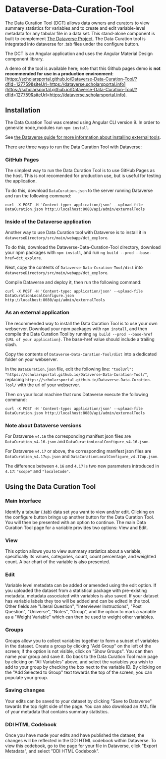 # Dataverse-Data-Curation-Tool

The Data Curation Tool (DCT) allows data owners and curators to view summary statistics for variables and to create and edit variable-level metadata for any tabular file in a data set. This stand-alone component is built to complement [The Dataverse Project](http://dataverse.org/). The Data Curation tool is integrated into dataverse for .tab files under the configure button.

The DCT is an Angular application and uses the Angular Material Design component library.

A demo of the tool is available here; note that this Github pages demo is **not recommended for use in a production environment**: [https://scholarsportal.github.io/Dataverse-Data-Curation-Tool/?dfId=127759&siteUrl=https://dataverse.scholarsportal.info](https://scholarsportal.github.io/Dataverse-Data-Curation-Tool/?dfId=127759&siteUrl=https://dataverse.scholarsportal.info).

## Installation

The Data Curation Tool was created using Angular CLI version 9.
In order to generate node_modules run `npm install`.

See [the Dataverse guide for more information about installing external tools](http://guides.dataverse.org/en/latest/installation/external-tools.html).

There are three ways to run the Data Curation Tool with Dataverse:

### GitHub Pages

The simplest way to run the Data Curation Tool is to use GitHub Pages as the host. This is not recomended for production use, but is useful for testing the application.

To do this, download `DataCuration.json` to the server running Dataverse and run the following command:

`curl -X POST -H 'Content-type: application/json' --upload-file DataCuration.json http://localhost:8080/api/admin/externalTools`

### Inside of the Dataverse application

Another way to use Data Curation tool with Dataverse is to install it in `dataverseDirectory/src/main/webapp/dct_explore`.

To do this, download the Dataverse-Data-Curation-Tool directory, download your npm packages with `npm install`, and run `ng build --prod --base-href=dct_explore`.

Next, copy the contents of `Dataverse-Data-Curation-Tool/dist` into `dataverseDirectory/src/main/webapp/dct_explore`.

Compile Dataverse and deploy it, then run the following command:

`curl -X POST -H 'Content-type: application/json' --upload-file DataCurationLocalConfigure.json http://localhost:8080/api/admin/externalTools`

### As an external application

The recommended way to install the Data Curation Tool is to use your own webserver. Download your npm packages with `npm install`, and then compile the Data Curation Tool by running `ng build --prod --base-href {URL of your application}`. The base-href value should include a trailing slash.

Copy the contents of `Dataverse-Data-Curation-Tool/dist` into a dedicated folder on your webserver.

In the `DataCuration.json` file, edit the following line: `"toolUrl": "https://scholarsportal.github.io/Dataverse-Data-Curation-Tool/"`, replacing `https://scholarsportal.github.io/Dataverse-Data-Curation-Tool/` with the url of your webserver.

Then on your local machine that runs Dataverse execute the following command:

`curl -X POST -H 'Content-type: application/json' --upload-file DataCuration.json http://localhost:8080/api/admin/externalTools`

### Note about Dataverse versions

For Dataverse `v4.16` the corresponding manifest json files are `DataCuration_v4.16.json` and `DataCurationLocalConfigure_v4.16.json`.

For Dataverse `v4.17` or above, the corresponding manifest json files are `DataCuration_v4.17up.json` and `DataCurationLocalConfigure_v4.17up.json`.

The difference between `4.16` and `4.17` is two new parameters introduced in `4.17`: `"scope"` and `"localeCode"`.

## Using the Data Curation Tool

### Main Interface

Identify a tabular (.tab) data set you want to view and/or edit. Clicking on the configure button brings up another button for the Data Curation Tool. You will then be presented with an option to continue. The main Data Curation Tool page for a variable provides two options: View and Edit.

### View

This option allows you to view summary statistics about a variable, specifically its values, categories, count, count percentage, and weighted count. A bar chart of the variable is also presented.

### Edit

Variable level metadata can be added or amended using the edit option. If you uploaded the dataset from a statistical package with pre-existing metadata, metadata associated with variables is also saved. If your dataset has variable labels they too will be added and can be edited in the tool. Other fields are "Literal Question", "Interviewer Instructions", "Post Question", "Universe", "Notes", "Group", and the option to mark a variable as a "Weight Variable" which can then be used to weight other variables.

### Groups

Groups allow you to collect variables together to form a subset of variables in the dataset. Create a group by clicking "Add Group" on the left of the screen; if the option is not visible, click on "Show Groups". You can then name your group and save it. Go back to the Data Curation Tool main page by clicking on "All Variables" above, and select the variables you wish to add to your group by checking the box next to the variable ID. By clicking on the "Add Selected to Group" text towards the top of the screen, you can populate your group.

### Saving changes

Your edits can be saved to your dataset by clicking "Save to Dataverse" towards the top right side of the page. You can also download an XML file of your metadata that contains summary statistics.

### DDI HTML Codebook

Once you have made your edits and have published the dataset, the changes will be reflected in the DDI HTML codebook within Dataverse. To view this codebook, go to the page for your file in Dataverse, click "Export Metadata", and select "DDI HTML Codebook".
